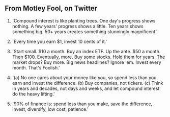 ## From Motley Fool, on Twitter ##

1. 'Compound interest is like planting trees. One day's progress shows nothing. A few years' progress shows a little. Ten years shows something big. 50+ years creates something stunningly magnificent.'

2. 'Every time you earn $1, invest 10 cents of it.'

3. 'Start small. $10 a month. Buy an index ETF. Up the ante. $50  a month. Then $100. Eventually, more. Buy some stocks. Hold them for years. The market drops? Buy more. Big news headlines? Ignore 'em. Invest every month. That's Foolish.'

4. '(a) No one cares about your money like you, so spend less than you earn and invest the difference. (b) Buy companies, not tickers. (c) Think in years and decades, not days and weeks, and let compound interest do the heavy lifting.'

5. '90% of finance is: spend less than you make, save the difference, invest, diversify, low cost, patience.'
